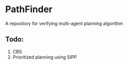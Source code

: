# PathFinder
A repository for verifying multi-agent planning algorithm

## Todo:
1. CBS
2. Prioritized planning using SIPP